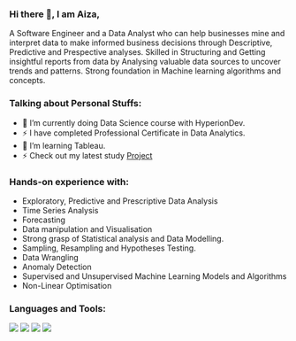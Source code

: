 ### Hi there 👋, I am Aiza, 

A Software Engineer and a Data Analyst who can help businesses mine and interpret data to make informed business decisions through Descriptive, Predictive and Prespective analyses. Skilled in Structuring and Getting insightful reports from data by Analysing valuable data sources to uncover trends and patterns. Strong foundation in Machine learning algorithms and concepts.


### Talking about Personal Stuffs:

- 🔭 I’m currently doing Data Science course with HyperionDev.
- ⚡  I have completed Professional Certificate in Data Analytics.
- 🌱 I’m learning Tableau. 
- ⚡ Check out my latest study [Project](https://github.com/Aiza-D/Medical-Insurance-Cost/tree/master)

### Hands-on experience with:

* Exploratory, Predictive and Prescriptive Data Analysis
* Time Series Analysis
* Forecasting
* Data manipulation and Visualisation
* Strong grasp of Statistical analysis and Data Modelling.
* Sampling, Resampling and Hypotheses Testing.
* Data Wrangling
* Anomaly Detection
* Supervised and Unsupervised Machine Learning Models and Algorithms
* Non-Linear Optimisation




### Languages and Tools:

<code><img src= "https://img.shields.io/badge/Python-FFD43B?style=for-the-badge&logo=python&logoColor=white"/></code>
<code><img src= "https://img.shields.io/badge/MySQL-005C84?style=for-the-badge&logo=mysql&logoColor=white"/></code>
<code><img src="https://img.shields.io/badge/Tableau-E97627?style=for-the-badge&logo=Tableau&logoColor=white"/></code>
<code><img src= "https://img.shields.io/badge/shopify-8DB543?style=for-the-badge&logo=Shopify&logoColor=white"/></code>
